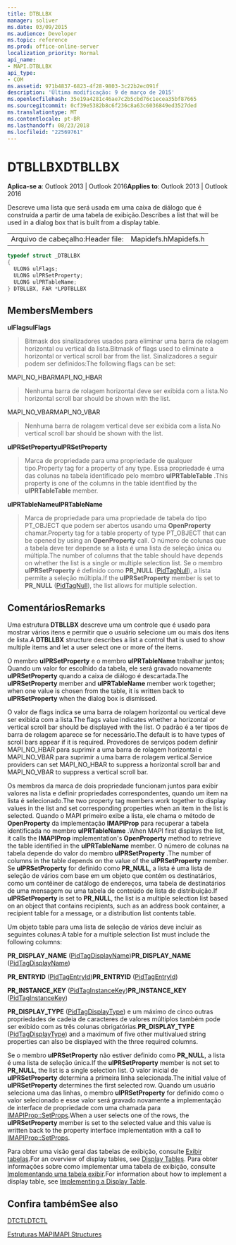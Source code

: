 ```yaml
---
title: DTBLLBX
manager: soliver
ms.date: 03/09/2015
ms.audience: Developer
ms.topic: reference
ms.prod: office-online-server
localization_priority: Normal
api_name:
- MAPI.DTBLLBX
api_type:
- COM
ms.assetid: 971b4837-6823-4f28-9803-3c22b2ec091f
description: 'Última modificação: 9 de março de 2015'
ms.openlocfilehash: 35e19a4281c46ae7c2b5cbd76c1ecea35bf87665
ms.sourcegitcommit: 0cf39e5382b8c6f236c8a63c6036849ed3527ded
ms.translationtype: MT
ms.contentlocale: pt-BR
ms.lasthandoff: 08/23/2018
ms.locfileid: "22569761"
---
```

# <a name="dtbllbx"></a><span data-ttu-id="70d52-103">DTBLLBX</span><span class="sxs-lookup"><span data-stu-id="70d52-103">DTBLLBX</span></span>

  
  
<span data-ttu-id="70d52-104">**Aplica-se a**: Outlook 2013 | Outlook 2016</span><span class="sxs-lookup"><span data-stu-id="70d52-104">**Applies to**: Outlook 2013 | Outlook 2016</span></span> 
  
<span data-ttu-id="70d52-105">Descreve uma lista que será usada em uma caixa de diálogo que é construída a partir de uma tabela de exibição.</span><span class="sxs-lookup"><span data-stu-id="70d52-105">Describes a list that will be used in a dialog box that is built from a display table.</span></span>
  
|||
|:-----|:-----|
|<span data-ttu-id="70d52-106">Arquivo de cabeçalho:</span><span class="sxs-lookup"><span data-stu-id="70d52-106">Header file:</span></span>  <br/> |<span data-ttu-id="70d52-107">Mapidefs.h</span><span class="sxs-lookup"><span data-stu-id="70d52-107">Mapidefs.h</span></span>  <br/> |
   
```cpp
typedef struct _DTBLLBX
{
  ULONG ulFlags;
  ULONG ulPRSetProperty;
  ULONG ulPRTableName;
} DTBLLBX, FAR *LPDTBLLBX

```

## <a name="members"></a><span data-ttu-id="70d52-108">Members</span><span class="sxs-lookup"><span data-stu-id="70d52-108">Members</span></span>

 <span data-ttu-id="70d52-109">**ulFlags**</span><span class="sxs-lookup"><span data-stu-id="70d52-109">**ulFlags**</span></span>
  
> <span data-ttu-id="70d52-110">Bitmask dos sinalizadores usados para eliminar uma barra de rolagem horizontal ou vertical da lista.</span><span class="sxs-lookup"><span data-stu-id="70d52-110">Bitmask of flags used to eliminate a horizontal or vertical scroll bar from the list.</span></span> <span data-ttu-id="70d52-111">Sinalizadores a seguir podem ser definidos:</span><span class="sxs-lookup"><span data-stu-id="70d52-111">The following flags can be set:</span></span>
    
<span data-ttu-id="70d52-112">MAPI_NO_HBAR</span><span class="sxs-lookup"><span data-stu-id="70d52-112">MAPI_NO_HBAR</span></span> 
  
> <span data-ttu-id="70d52-113">Nenhuma barra de rolagem horizontal deve ser exibida com a lista.</span><span class="sxs-lookup"><span data-stu-id="70d52-113">No horizontal scroll bar should be shown with the list.</span></span>
    
<span data-ttu-id="70d52-114">MAPI_NO_VBAR</span><span class="sxs-lookup"><span data-stu-id="70d52-114">MAPI_NO_VBAR</span></span> 
  
> <span data-ttu-id="70d52-115">Nenhuma barra de rolagem vertical deve ser exibida com a lista.</span><span class="sxs-lookup"><span data-stu-id="70d52-115">No vertical scroll bar should be shown with the list.</span></span>
    
 <span data-ttu-id="70d52-116">**ulPRSetProperty**</span><span class="sxs-lookup"><span data-stu-id="70d52-116">**ulPRSetProperty**</span></span>
  
> <span data-ttu-id="70d52-117">Marca de propriedade para uma propriedade de qualquer tipo.</span><span class="sxs-lookup"><span data-stu-id="70d52-117">Property tag for a property of any type.</span></span> <span data-ttu-id="70d52-118">Essa propriedade é uma das colunas na tabela identificado pelo membro **ulPRTableTable** .</span><span class="sxs-lookup"><span data-stu-id="70d52-118">This property is one of the columns in the table identified by the **ulPRTableTable** member.</span></span> 
    
 <span data-ttu-id="70d52-119">**ulPRTableName**</span><span class="sxs-lookup"><span data-stu-id="70d52-119">**ulPRTableName**</span></span>
  
> <span data-ttu-id="70d52-120">Marca de propriedade para uma propriedade de tabela do tipo PT_OBJECT que podem ser abertos usando uma **OpenProperty** chamar.</span><span class="sxs-lookup"><span data-stu-id="70d52-120">Property tag for a table property of type PT_OBJECT that can be opened by using an **OpenProperty** call.</span></span> <span data-ttu-id="70d52-121">O número de colunas que a tabela deve ter depende se a lista é uma lista de seleção única ou múltipla.</span><span class="sxs-lookup"><span data-stu-id="70d52-121">The number of columns that the table should have depends on whether the list is a single or multiple selection list.</span></span> <span data-ttu-id="70d52-122">Se o membro **ulPRSetProperty** é definido como **PR_NULL** ([PidTagNull](pidtagnull-canonical-property.md)), a lista permite a seleção múltipla.</span><span class="sxs-lookup"><span data-stu-id="70d52-122">If the **ulPRSetProperty** member is set to **PR_NULL** ([PidTagNull](pidtagnull-canonical-property.md)), the list allows for multiple selection.</span></span>
    
## <a name="remarks"></a><span data-ttu-id="70d52-123">Comentários</span><span class="sxs-lookup"><span data-stu-id="70d52-123">Remarks</span></span>

<span data-ttu-id="70d52-124">Uma estrutura **DTBLLBX** descreve uma um controle que é usado para mostrar vários itens e permitir que o usuário selecione um ou mais dos itens de lista.</span><span class="sxs-lookup"><span data-stu-id="70d52-124">A **DTBLLBX** structure describes a list a control that is used to show multiple items and let a user select one or more of the items.</span></span> 
  
<span data-ttu-id="70d52-125">O membro **ulPRSetProperty** e o membro **ulPRTableName** trabalhar juntos; Quando um valor for escolhido da tabela, ele será gravado novamente **ulPRSetProperty** quando a caixa de diálogo é descartada.</span><span class="sxs-lookup"><span data-stu-id="70d52-125">The **ulPRSetProperty** member and **ulPRTableName** member work together; when one value is chosen from the table, it is written back to **ulPRSetProperty** when the dialog box is dismissed.</span></span> 
  
<span data-ttu-id="70d52-126">O valor de flags indica se uma barra de rolagem horizontal ou vertical deve ser exibida com a lista.</span><span class="sxs-lookup"><span data-stu-id="70d52-126">The flags value indicates whether a horizontal or vertical scroll bar should be displayed with the list.</span></span> <span data-ttu-id="70d52-127">O padrão é a ter tipos de barra de rolagem aparece se for necessário.</span><span class="sxs-lookup"><span data-stu-id="70d52-127">The default is to have types of scroll bars appear if it is required.</span></span> <span data-ttu-id="70d52-128">Provedores de serviços podem definir MAPI_NO_HBAR para suprimir a uma barra de rolagem horizontal e MAPI_NO_VBAR para suprimir a uma barra de rolagem vertical.</span><span class="sxs-lookup"><span data-stu-id="70d52-128">Service providers can set MAPI_NO_HBAR to suppress a horizontal scroll bar and MAPI_NO_VBAR to suppress a vertical scroll bar.</span></span> 
  
<span data-ttu-id="70d52-129">Os membros da marca de dois propriedade funcionam juntos para exibir valores na lista e definir propriedades correspondentes, quando um item na lista é selecionado.</span><span class="sxs-lookup"><span data-stu-id="70d52-129">The two property tag members work together to display values in the list and set corresponding properties when an item in the list is selected.</span></span> <span data-ttu-id="70d52-130">Quando o MAPI primeiro exibe a lista, ele chama o método de **OpenProperty** da implementação **IMAPIProp** para recuperar a tabela identificada no membro **ulPRTableName** .</span><span class="sxs-lookup"><span data-stu-id="70d52-130">When MAPI first displays the list, it calls the **IMAPIProp** implementation's **OpenProperty** method to retrieve the table identified in the **ulPRTableName** member.</span></span> <span data-ttu-id="70d52-131">O número de colunas na tabela depende do valor do membro **ulPRSetProperty** .</span><span class="sxs-lookup"><span data-stu-id="70d52-131">The number of columns in the table depends on the value of the **ulPRSetProperty** member.</span></span> <span data-ttu-id="70d52-132">Se **ulPRSetProperty** for definido como **PR_NULL**, a lista é uma lista de seleção de vários com base em um objeto que contém os destinatários, como um contêiner de catálogo de endereços, uma tabela de destinatários de uma mensagem ou uma tabela de conteúdo de lista de distribuição.</span><span class="sxs-lookup"><span data-stu-id="70d52-132">If **ulPRSetProperty** is set to **PR_NULL**, the list is a multiple selection list based on an object that contains recipients, such as an address book container, a recipient table for a message, or a distribution list contents table.</span></span> 
  
<span data-ttu-id="70d52-133">Um objeto table para uma lista de seleção de vários deve incluir as seguintes colunas:</span><span class="sxs-lookup"><span data-stu-id="70d52-133">A table for a multiple selection list must include the following columns:</span></span>
  
 <span data-ttu-id="70d52-134">**PR_DISPLAY_NAME** ([PidTagDisplayName](pidtagdisplayname-canonical-property.md))</span><span class="sxs-lookup"><span data-stu-id="70d52-134">**PR_DISPLAY_NAME** ([PidTagDisplayName](pidtagdisplayname-canonical-property.md))</span></span>
  
 <span data-ttu-id="70d52-135">**PR_ENTRYID** ([PidTagEntryId](pidtagentryid-canonical-property.md))</span><span class="sxs-lookup"><span data-stu-id="70d52-135">**PR_ENTRYID** ([PidTagEntryId](pidtagentryid-canonical-property.md))</span></span>
  
 <span data-ttu-id="70d52-136">**PR_INSTANCE_KEY** ([PidTagInstanceKey](pidtaginstancekey-canonical-property.md))</span><span class="sxs-lookup"><span data-stu-id="70d52-136">**PR_INSTANCE_KEY** ([PidTagInstanceKey](pidtaginstancekey-canonical-property.md))</span></span>
  
 <span data-ttu-id="70d52-137">**PR_DISPLAY_TYPE** ([PidTagDisplayType](pidtagdisplaytype-canonical-property.md)) e um máximo de cinco outras propriedades de cadeia de caracteres de valores múltiplos também pode ser exibido com as três colunas obrigatórias.</span><span class="sxs-lookup"><span data-stu-id="70d52-137">**PR_DISPLAY_TYPE** ([PidTagDisplayType](pidtagdisplaytype-canonical-property.md)) and a maximum of five other multivalued string properties can also be displayed with the three required columns.</span></span> 
  
<span data-ttu-id="70d52-138">Se o membro **ulPRSetProperty** não estiver definido como **PR_NULL**, a lista é uma lista de seleção única.</span><span class="sxs-lookup"><span data-stu-id="70d52-138">If the **ulPRSetProperty** member is not set to **PR_NULL**, the list is a single selection list.</span></span> <span data-ttu-id="70d52-139">O valor inicial de **ulPRSetProperty** determina a primeira linha selecionada.</span><span class="sxs-lookup"><span data-stu-id="70d52-139">The initial value of **ulPRSetProperty** determines the first selected row.</span></span> <span data-ttu-id="70d52-140">Quando um usuário seleciona uma das linhas, o membro **ulPRSetProperty** for definido como o valor selecionado e esse valor será gravado novamente a implementação de interface de propriedade com uma chamada para [IMAPIProp::SetProps](imapiprop-setprops.md).</span><span class="sxs-lookup"><span data-stu-id="70d52-140">When a user selects one of the rows, the **ulPRSetProperty** member is set to the selected value and this value is written back to the property interface implementation with a call to [IMAPIProp::SetProps](imapiprop-setprops.md).</span></span> 
  
<span data-ttu-id="70d52-141">Para obter uma visão geral das tabelas de exibição, consulte [Exibir tabelas](display-tables.md).</span><span class="sxs-lookup"><span data-stu-id="70d52-141">For an overview of display tables, see [Display Tables](display-tables.md).</span></span> <span data-ttu-id="70d52-142">Para obter informações sobre como implementar uma tabela de exibição, consulte [Implementando uma tabela exibir](display-table-implementation.md).</span><span class="sxs-lookup"><span data-stu-id="70d52-142">For information about how to implement a display table, see [Implementing a Display Table](display-table-implementation.md).</span></span>
  
## <a name="see-also"></a><span data-ttu-id="70d52-143">Confira também</span><span class="sxs-lookup"><span data-stu-id="70d52-143">See also</span></span>



[<span data-ttu-id="70d52-144">DTCTL</span><span class="sxs-lookup"><span data-stu-id="70d52-144">DTCTL</span></span>](dtctl.md)


[<span data-ttu-id="70d52-145">Estruturas MAPI</span><span class="sxs-lookup"><span data-stu-id="70d52-145">MAPI Structures</span></span>](mapi-structures.md)

